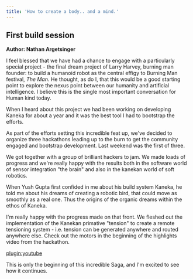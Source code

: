 ```yaml
---
title: 'How to create a body.. and a mind.'
---
```


## First build session
**Author: Nathan Argetsinger**

I feel blessed that we have had a chance to engage with a particularly special project - the final dream project of Larry Harvey, burning man founder: to build a humanoid robot as the central effigy to Burning Man festival, *The Man*. He thought, as do I, that this would be a good starting point to explore the nexus point between our humanity and artificial intelligence. I believe this is the single most important conversation for Human kind today.

When I heard about this project we had been working on developing Kaneka for about a year and it was the best tool I had to bootstrap the efforts.

As part of the efforts setting this incredible feat up, we've decided to organize three hackathons leading up to the burn to get the community engaged and bootstrap development.  Last weekend was the first of three.

We got together with a group of brilliant hackers to jam.  We made loads of progress and we're really happy with the results both in the software world of sensor integration "the brain" and also in the kanekan world of soft robotics.

When Yush Gupta first confided in me about his build system Kaneka, he told me about his dreams of creating a robotic bird, that could move as smoothly as a real one.  Thus the origins of the organic dreams within the ethos of Kaneka.

I'm really happy with the progress made on that front.  We fleshed out the implementation of the Kanekan primative "tension" to create a remote tensioning system - i.e. tension can be generated anywhere and routed anywhere else.  Check out the motors in the beginning of the highlights video from the hackathon.

[plugin:youtube](https://www.youtube.com/watch?v=F3DjBNvgbF0)

This is only the beginning of this incredible Saga, and I'm excited to see how it continues.